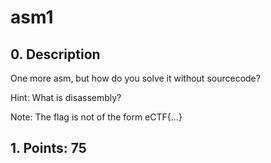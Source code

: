 # asm1

## 0. Description

One more asm, but how do you solve it without sourcecode? 

Hint: What is disassembly?

Note: The flag is not of the form eCTF{...}

## 1. Points: 75

